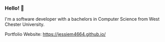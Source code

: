### Hello! 👋

I'm a software developer with a bachelors in Computer Science from West Chester University.

Portfolio Website:
https://jessiem4664.github.io/
